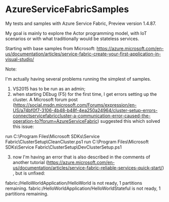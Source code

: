 # AzureServiceFabricSamples
My tests and samples with Azure Service Fabric, Preview version 1.4.87.

My goal is mainly to explore the Actor programming model, with IoT scenarios or with what traditionally would be stateless services.

Starting with base samples from Microsoft: https://azure.microsoft.com/en-us/documentation/articles/service-fabric-create-your-first-application-in-visual-studio/

Note:

I'm actually having several problems running the simplest of samples.

1) VS2015 has to be run as an admin;
2) when starting DEbug (F5) for the first time, I get errors setting up the cluster. A Microsoft forum post (https://social.msdn.microsoft.com/Forums/expression/en-US/a74bf0f7-3106-4b48-b48f-4ea250a24964/cluster-setup-errors-connectservicefabriccluster-a-communication-error-caused-the-operation-to?forum=AzureServiceFabric) suggested this which solved this issue:

run C:\Program Files\Microsoft SDKs\Service Fabric\ClusterSetup\CleanCluster.ps1
run C:\Program Files\Microsoft SDKs\Service Fabric\ClusterSetup\DevClusterSetup.ps1

3) now I'm having an error that is also described in the comments of another tutorial (https://azure.microsoft.com/en-us/documentation/articles/service-fabric-reliable-services-quick-start/) , but is unfixed:

fabric:/HelloWorldApplication/HelloWorld is not ready, 1 partitions remaining.
fabric:/HelloWorldApplication/HelloWorldStateful is not ready, 1 partitions remaining.
